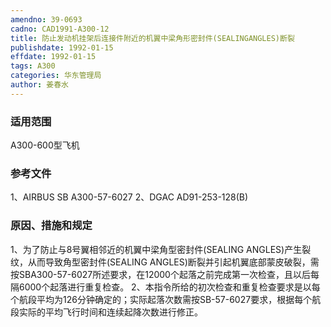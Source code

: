 ```yaml
---
amendno: 39-0693
cadno: CAD1991-A300-12
title: 防止发动机挂架后连接件附近的机翼中梁角形密封件(SEALINGANGLES)断裂
publishdate: 1992-01-15
effdate: 1992-01-15
tags: A300
categories: 华东管理局
author: 姜春水
---
```


### 适用范围 
A300-600型飞机

### 参考文件
1、AIRBUS SB A300-57-6027 
2、DGAC AD91-253-128(B) 

### 原因、措施和规定 
1、为了防止与8号翼相邻近的机翼中梁角型密封件(SEALING ANGLES)产生裂纹，从而导致角型密封件(SEALING ANGLES)断裂并引起机翼底部蒙皮破裂，需按SBA300-57-6027所述要求，在12000个起落之前完成第一次检查，且以后每隔6000个起落进行重复检查。 
    2、本指令所给的初次检查和重复检查要求是以每个航段平均为126分钟确定的；实际起落次数需按SB-57-6027要求，根据每个航段实际的平均飞行时间和连续起降次数进行修正。
